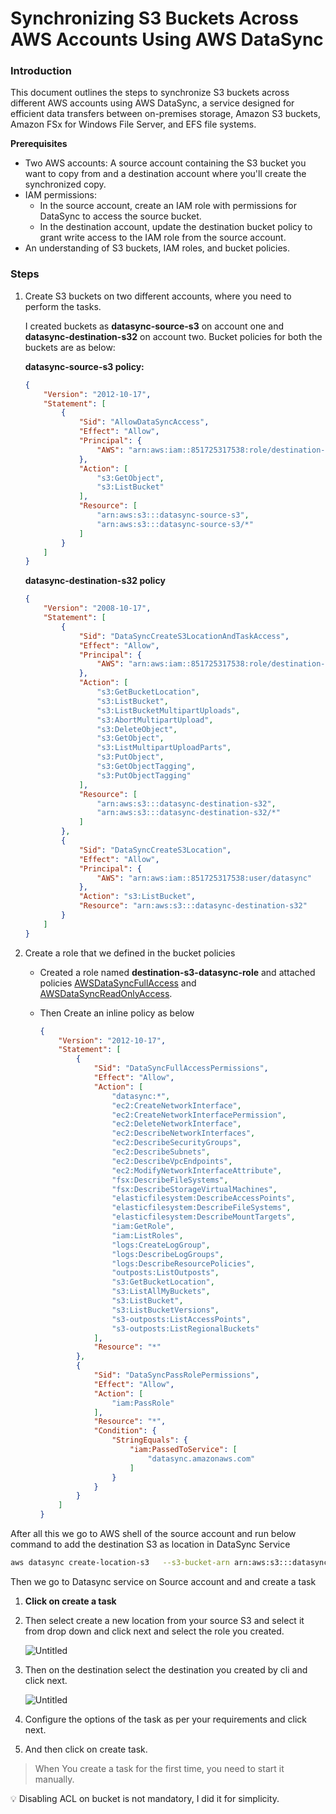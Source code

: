 # Synchronizing S3 Buckets Across AWS Accounts Using AWS DataSync

### **Introduction**

This document outlines the steps to synchronize S3 buckets across different AWS accounts using AWS DataSync, a service designed for efficient data transfers between on-premises storage, Amazon S3 buckets, Amazon FSx for Windows File Server, and EFS file systems.

**Prerequisites**

- Two AWS accounts: A source account containing the S3 bucket you want to copy from and a destination account where you'll create the synchronized copy.
- IAM permissions:
    - In the source account, create an IAM role with permissions for DataSync to access the source bucket.
    - In the destination account, update the destination bucket policy to grant write access to the IAM role from the source account.
- An understanding of S3 buckets, IAM roles, and bucket policies.

### **Steps**

1. Create S3 buckets on two different accounts, where you need to perform the tasks.
    
    I created buckets as **datasync-source-s3** on account one and **datasync-destination-s32** on account two.
    Bucket policies for both the buckets are as below:
    
    **datasync-source-s3 policy:**
    
    ```json
    {
        "Version": "2012-10-17",
        "Statement": [
            {
                "Sid": "AllowDataSyncAccess",
                "Effect": "Allow",
                "Principal": {
                    "AWS": "arn:aws:iam::851725317538:role/destination-s3-datasync-role"
                },
                "Action": [
                    "s3:GetObject",
                    "s3:ListBucket"
                ],
                "Resource": [
                    "arn:aws:s3:::datasync-source-s3",
                    "arn:aws:s3:::datasync-source-s3/*"
                ]
            }
        ]
    }
    ```
    
    **datasync-destination-s32 policy**
    
    ```json
    {
        "Version": "2008-10-17",
        "Statement": [
            {
                "Sid": "DataSyncCreateS3LocationAndTaskAccess",
                "Effect": "Allow",
                "Principal": {
                    "AWS": "arn:aws:iam::851725317538:role/destination-s3-datasync-role"
                },
                "Action": [
                    "s3:GetBucketLocation",
                    "s3:ListBucket",
                    "s3:ListBucketMultipartUploads",
                    "s3:AbortMultipartUpload",
                    "s3:DeleteObject",
                    "s3:GetObject",
                    "s3:ListMultipartUploadParts",
                    "s3:PutObject",
                    "s3:GetObjectTagging",
                    "s3:PutObjectTagging"
                ],
                "Resource": [
                    "arn:aws:s3:::datasync-destination-s32",
                    "arn:aws:s3:::datasync-destination-s32/*"
                ]
            },
            {
                "Sid": "DataSyncCreateS3Location",
                "Effect": "Allow",
                "Principal": {
                    "AWS": "arn:aws:iam::851725317538:user/datasync"
                },
                "Action": "s3:ListBucket",
                "Resource": "arn:aws:s3:::datasync-destination-s32"
            }
        ]
    }
    ```
    
2. Create a role that we defined in the bucket policies 
    - Created a role named **destination-s3-datasync-role** and attached policies [AWSDataSyncFullAccess](https://us-east-1.console.aws.amazon.com/iam/home?region=us-east-1#/policies/details/arn%3Aaws%3Aiam%3A%3Aaws%3Apolicy%2FAWSDataSyncFullAccess) and [AWSDataSyncReadOnlyAccess](https://us-east-1.console.aws.amazon.com/iam/home?region=us-east-1#/policies/details/arn%3Aaws%3Aiam%3A%3Aaws%3Apolicy%2FAWSDataSyncReadOnlyAccess).
    - Then Create an inline policy as below
        
        ```json
        {
            "Version": "2012-10-17",
            "Statement": [
                {
                    "Sid": "DataSyncFullAccessPermissions",
                    "Effect": "Allow",
                    "Action": [
                        "datasync:*",
                        "ec2:CreateNetworkInterface",
                        "ec2:CreateNetworkInterfacePermission",
                        "ec2:DeleteNetworkInterface",
                        "ec2:DescribeNetworkInterfaces",
                        "ec2:DescribeSecurityGroups",
                        "ec2:DescribeSubnets",
                        "ec2:DescribeVpcEndpoints",
                        "ec2:ModifyNetworkInterfaceAttribute",
                        "fsx:DescribeFileSystems",
                        "fsx:DescribeStorageVirtualMachines",
                        "elasticfilesystem:DescribeAccessPoints",
                        "elasticfilesystem:DescribeFileSystems",
                        "elasticfilesystem:DescribeMountTargets",
                        "iam:GetRole",
                        "iam:ListRoles",
                        "logs:CreateLogGroup",
                        "logs:DescribeLogGroups",
                        "logs:DescribeResourcePolicies",
                        "outposts:ListOutposts",
                        "s3:GetBucketLocation",
                        "s3:ListAllMyBuckets",
                        "s3:ListBucket",
                        "s3:ListBucketVersions",
                        "s3-outposts:ListAccessPoints",
                        "s3-outposts:ListRegionalBuckets"
                    ],
                    "Resource": "*"
                },
                {
                    "Sid": "DataSyncPassRolePermissions",
                    "Effect": "Allow",
                    "Action": [
                        "iam:PassRole"
                    ],
                    "Resource": "*",
                    "Condition": {
                        "StringEquals": {
                            "iam:PassedToService": [
                                "datasync.amazonaws.com"
                            ]
                        }
                    }
                }
            ]
        }
        ```
        

After all this we go to AWS shell of the source account and run below command to add the destination S3 as location in DataSync Service

```bash
aws datasync create-location-s3   --s3-bucket-arn arn:aws:s3:::datasync-destination-s32   --s3-config '{"BucketAccessRoleArn":"arn:aws:iam::851725317538:role/destination-s3-datasync-role"}'   --region us-east-1
```

Then we go to Datasync service on Source account and and create a task 

1. **Click on create a task** 
2. Then select create a new location from your source S3 and select it from drop down and click next and select the role you created.
    
    ![Untitled](Untitled.png)
    
3. Then on the destination select the destination you created by cli and click next.
    
    ![Untitled](Untitled%201.png)
    
4. Configure the options of the task as per your requirements and click next.
5. And then click on create task.

> When You create a task for the first time, you need to start it manually.
> 

<aside>
💡 Disabling ACL on bucket is not mandatory, I did it for simplicity.

</aside>